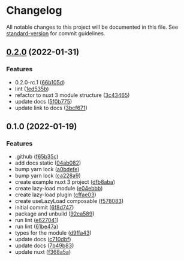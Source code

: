 # Changelog

All notable changes to this project will be documented in this file. See [standard-version](https://github.com/conventional-changelog/standard-version) for commit guidelines.

## [0.2.0](https://github.com/nuxt-modules/lazy-load/compare/v0.1.0...v0.2.0) (2022-01-31)


### Features

* 0.2.0-rc.1 ([66b105d](https://github.com/nuxt-modules/lazy-load/commit/66b105df37cf29739bfdb94081b22aee07afb10f))
* lint ([1ed535b](https://github.com/nuxt-modules/lazy-load/commit/1ed535bfefc1e260fda27643af5b869e256dfeab))
* refactor to nuxt 3 module structure ([3c43465](https://github.com/nuxt-modules/lazy-load/commit/3c43465ae7f72b66c8f1fb3629c69202e157516b))
* update docs ([5f0b775](https://github.com/nuxt-modules/lazy-load/commit/5f0b775f6c801febfd75c8d4b46147e8d53b292c))
* update link to docs ([3bcf671](https://github.com/nuxt-modules/lazy-load/commit/3bcf671f70b423c491c576c61e494ea7f2dd3203))

## 0.1.0 (2022-01-19)


### Features

* .github ([f65b35c](https://github.com/nuxt-modules/lazy-load/commit/f65b35c74c427d00729b2f6e1ed159781e0ed1b9))
* add docs static ([04ab082](https://github.com/nuxt-modules/lazy-load/commit/04ab082a44182e9b91a4157cb90100c2b01fb1fc))
* bump yarn lock ([a0bdefe](https://github.com/nuxt-modules/lazy-load/commit/a0bdefefb7a2cfa98b6b225b1614b03bfa2bb5e7))
* bump yarn lock ([ca228a9](https://github.com/nuxt-modules/lazy-load/commit/ca228a96ce174e81e35aea2e04e849d9edb0479d))
* create example nuxt 3 project ([dfb8aba](https://github.com/nuxt-modules/lazy-load/commit/dfb8abaa8e08dc97a0acbca9796054bbdb048c2f))
* create lazy-load module ([e04ebbb](https://github.com/nuxt-modules/lazy-load/commit/e04ebbba7feaf44937f2568da454114305fa6fec))
* create lazy-load plugin ([cffae03](https://github.com/nuxt-modules/lazy-load/commit/cffae0323e42841cf71028313ba9b4c6cf85f2d8))
* create useLazyLoad composable ([f578083](https://github.com/nuxt-modules/lazy-load/commit/f57808342b37225ee5e1b660908321700b4a3ccd))
* initial commit ([6f8d747](https://github.com/nuxt-modules/lazy-load/commit/6f8d7474217b2e2be42f2e5c26b9dba4bad346e3))
* package and unbuild ([92ca589](https://github.com/nuxt-modules/lazy-load/commit/92ca5896f63793a41a0d7cc4d3bb594a14849d40))
* run lint ([e627041](https://github.com/nuxt-modules/lazy-load/commit/e6270418f392cdfa497f840ff236da1f67f7e103))
* run lint ([61be47a](https://github.com/nuxt-modules/lazy-load/commit/61be47abb4171ab9eb2c4b12ac12bf746d4bbef3))
* types for the module ([d9ffa43](https://github.com/nuxt-modules/lazy-load/commit/d9ffa43c0be5e74d136664434104bc9226e300bd))
* update docs ([c710dbf](https://github.com/nuxt-modules/lazy-load/commit/c710dbf6f4df43b7909434d7e55df2cdf62a5519))
* update docs ([7b49b83](https://github.com/nuxt-modules/lazy-load/commit/7b49b83ad2f4d03a6dacc7d3505f8c41ac7ee346))
* update nuxt ([f368a5a](https://github.com/nuxt-modules/lazy-load/commit/f368a5a4338dd2d6cc142f383e69b3bf6f6b014c))
